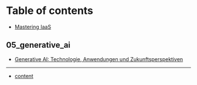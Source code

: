 # Table of contents

* [Mastering IaaS](README.md)

## 05\_generative\_ai

* [Generative AI: Technologie, Anwendungen und Zukunftsperspektiven](05\_generative\_ai/technologie-anwendungen-und-zukunftsperspektiven.md)

***

* [content](content.md)

